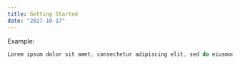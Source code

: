 ```yaml
---
title: Getting Started
date: "2017-10-17"
---
```


Example:

```js
Lorem ipsum dolor sit amet, consectetur adipiscing elit, sed do eiusmod tempor incididunt ut labore et dolore magna aliqua
```


